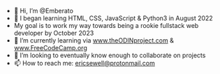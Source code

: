 - 👋 Hi, I’m @Emberato
- 👀 I began learning HTML, CSS, JavaScript & Python3 in August 2022
- My goal is to work my way towards being a rookie fullstack web developer by October 2023 
- 🌱 I’m currently learning via www.theODINproject.com & www.FreeCodeCamp.org
- 💞️ I’m looking to eventually know enough to collaborate on projects
- 📫 How to reach me: ericsewell@protonmail.com

<!---
Emberato/Emberato is a ✨ special ✨ repository because its `README.md` (this file) appears on your GitHub profile.
You can click the Preview link to take a look at your changes.
--->
